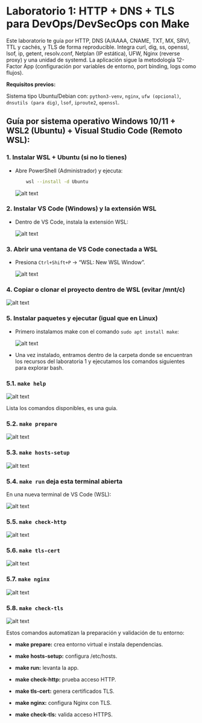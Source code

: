 # Laboratorio 1: HTTP + DNS + TLS para DevOps/DevSecOps con Make

Este laboratorio te guía por HTTP, DNS (A/AAAA, CNAME, TXT, MX, SRV), TTL y cachés, y TLS de forma reproducible.
Integra curl, dig, ss, openssl, lsof, ip, getent, resolv.conf, Netplan (IP estática), UFW, Nginx (reverse proxy) y una unidad de systemd.
La aplicación sigue la metodología 12-Factor App (configuración por variables de entorno, port binding, logs como flujos).

**Requisitos previos:**

Sistema tipo Ubuntu/Debian con: `python3-venv`, `nginx`, `ufw (opcional)`, `dnsutils (para dig)`, `lsof`, `iproute2`, `openssl`.

## Guía por sistema operativo Windows 10/11 + WSL2 (Ubuntu) + Visual Studio Code (Remoto WSL):

### 1. Instalar WSL + Ubuntu (si no lo tienes)
* Abre PowerShell (Administrador) y ejecuta:

    ``` bash
        wsl --install -d Ubuntu
    ```
    ![alt text](imagenes/Paso-1.png)

### 2. Instalar VS Code (Windows) y la extensión WSL
* Dentro de VS Code, instala la extensión WSL:

    ![alt text](imagenes/Paso-2.png)

### 3. Abrir una ventana de VS Code conectada a WSL

* Presiona `Ctrl+Shift+P` -> “WSL: New WSL Window”.

    ![alt text](imagenes/Paso-3.png)

### 4. Copiar o clonar el proyecto dentro de WSL (evitar /mnt/c)

![alt text](imagenes/Paso-4.png)

### 5. Instalar paquetes y ejecutar (igual que en Linux)

* Primero instalamos make con el comando `sudo apt install make`:

    ![alt text](imagenes/Paso-5.0.png)

* Una vez instalado, entramos dentro de la carpeta donde se encuentran los recursos del laboratoria 1 y ejecutamos los comandos siguientes para explorar bash.

### 5.1. `make help`
![alt text](imagenes/Paso-5.1.png)

Lista los comandos disponibles, es una guia.

### 5.2. `make prepare`

![alt text](imagenes/Paso-5.2.png)

### 5.3. `make hosts-setup`

![alt text](imagenes/Paso-5.3.png)

### 5.4. `make run` deja esta terminal abierta

En una nueva terminal de VS Code (WSL):

![alt text](imagenes/Paso-5.4.png)

### 5.5. `make check-http`

![alt text](imagenes/Paso-5.6.png)

### 5.6. `make tls-cert`

![alt text](imagenes/Paso-5.5.png)

### 5.7. `make nginx`

![alt text](imagenes/Paso-5.7.png)

### 5.8. `make check-tls`

![alt text](imagenes/Paso-5.8.png)

Estos comandos automatizan la preparación y validación de tu entorno:

* **make prepare:** crea entorno virtual e instala dependencias.

* **make hosts-setup:** configura /etc/hosts.

* **make run:** levanta la app.

* **make check-http:** prueba acceso HTTP.

* **make tls-cert:** genera certificados TLS.

* **make nginx:** configura Nginx con TLS.

* **make check-tls:** valida acceso HTTPS.

